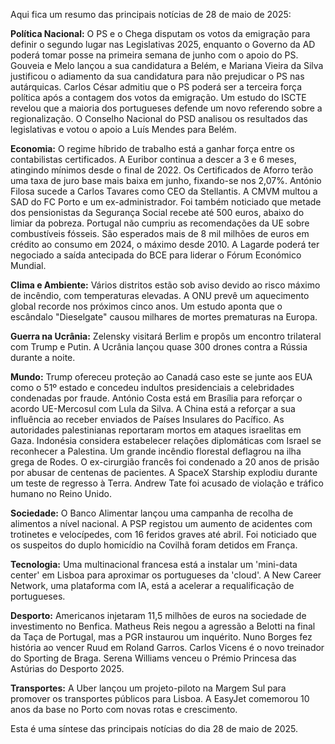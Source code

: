 Aqui fica um resumo das principais notícias de 28 de maio de 2025:

**Política Nacional:** O PS e o Chega disputam os votos da emigração para definir o segundo lugar nas Legislativas 2025, enquanto o Governo da AD poderá tomar posse na primeira semana de junho com o apoio do PS. Gouveia e Melo lançou a sua candidatura a Belém, e Mariana Vieira da Silva justificou o adiamento da sua candidatura para não prejudicar o PS nas autárquicas. Carlos César admitiu que o PS poderá ser a terceira força política após a contagem dos votos da emigração. Um estudo do ISCTE revelou que a maioria dos portugueses defende um novo referendo sobre a regionalização. O Conselho Nacional do PSD analisou os resultados das legislativas e votou o apoio a Luís Mendes para Belém.

**Economia:** O regime híbrido de trabalho está a ganhar força entre os contabilistas certificados. A Euribor continua a descer a 3 e 6 meses, atingindo mínimos desde o final de 2022. Os Certificados de Aforro terão uma taxa de juro base mais baixa em junho, fixando-se nos 2,07%. António Filosa sucede a Carlos Tavares como CEO da Stellantis. A CMVM multou a SAD do FC Porto e um ex-administrador. Foi também noticiado que metade dos pensionistas da Segurança Social recebe até 500 euros, abaixo do limiar da pobreza. Portugal não cumpriu as recomendações da UE sobre combustíveis fósseis. São esperados mais de 8 mil milhões de euros em crédito ao consumo em 2024, o máximo desde 2010. A Lagarde poderá ter negociado a saída antecipada do BCE para liderar o Fórum Económico Mundial.

**Clima e Ambiente:** Vários distritos estão sob aviso devido ao risco máximo de incêndio, com temperaturas elevadas. A ONU prevê um aquecimento global recorde nos próximos cinco anos. Um estudo aponta que o escândalo "Dieselgate" causou milhares de mortes prematuras na Europa.

**Guerra na Ucrânia:** Zelensky visitará Berlim e propôs um encontro trilateral com Trump e Putin. A Ucrânia lançou quase 300 drones contra a Rússia durante a noite.

**Mundo:** Trump ofereceu proteção ao Canadá caso este se junte aos EUA como o 51º estado e concedeu indultos presidenciais a celebridades condenadas por fraude. António Costa está em Brasília para reforçar o acordo UE-Mercosul com Lula da Silva. A China está a reforçar a sua influência ao receber enviados de Países Insulares do Pacífico. As autoridades palestinianas reportaram mortos em ataques israelitas em Gaza. Indonésia considera estabelecer relações diplomáticas com Israel se reconhecer a Palestina. Um grande incêndio florestal deflagrou na ilha grega de Rodes. O ex-cirurgião francês foi condenado a 20 anos de prisão por abusar de centenas de pacientes. A SpaceX Starship explodiu durante um teste de regresso à Terra. Andrew Tate foi acusado de violação e tráfico humano no Reino Unido.

**Sociedade:** O Banco Alimentar lançou uma campanha de recolha de alimentos a nível nacional. A PSP registou um aumento de acidentes com trotinetes e velocípedes, com 16 feridos graves até abril. Foi noticiado que os suspeitos do duplo homicídio na Covilhã foram detidos em França.

**Tecnologia:** Uma multinacional francesa está a instalar um 'mini-data center' em Lisboa para aproximar os portugueses da 'cloud'. A New Career Network, uma plataforma com IA, está a acelerar a requalificação de portugueses.

**Desporto:** Americanos injetaram 11,5 milhões de euros na sociedade de investimento no Benfica. Matheus Reis negou a agressão a Belotti na final da Taça de Portugal, mas a PGR instaurou um inquérito. Nuno Borges fez história ao vencer Ruud em Roland Garros. Carlos Vicens é o novo treinador do Sporting de Braga. Serena Williams venceu o Prémio Princesa das Astúrias do Desporto 2025.

**Transportes:** A Uber lançou um projeto-piloto na Margem Sul para promover os transportes públicos para Lisboa. A EasyJet comemorou 10 anos da base no Porto com novas rotas e crescimento.

Esta é uma síntese das principais notícias do dia 28 de maio de 2025.
